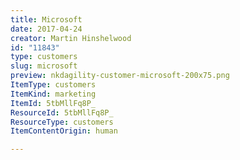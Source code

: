 ```yaml
---
title: Microsoft
date: 2017-04-24
creator: Martin Hinshelwood
id: "11843"
type: customers
slug: microsoft
preview: nkdagility-customer-microsoft-200x75.png
ItemType: customers
ItemKind: marketing
ItemId: 5tbMllFq8P_
ResourceId: 5tbMllFq8P_
ResourceType: customers
ItemContentOrigin: human

---
```


